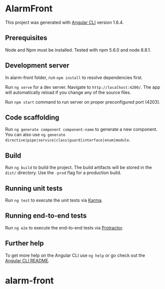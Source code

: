 # AlarmFront

This project was generated with [Angular CLI](https://github.com/angular/angular-cli) version 1.6.4.

## Prerequisites

Node and Npm must be installed. Tested with npm 5.6.0 and node 8.8.1. 

## Development server

In alarm-front folder, run `npm install` to resolve dependencies first.

Run `ng serve` for a dev server. Navigate to `http://localhost:4200/`. The app will automatically reload if you change any of the source files.

Run `npm start` command to run server on proper preconfigured port (4203).

## Code scaffolding

Run `ng generate component component-name` to generate a new component. You can also use `ng generate directive|pipe|service|class|guard|interface|enum|module`.

## Build

Run `ng build` to build the project. The build artifacts will be stored in the `dist/` directory. Use the `-prod` flag for a production build.

## Running unit tests

Run `ng test` to execute the unit tests via [Karma](https://karma-runner.github.io).

## Running end-to-end tests

Run `ng e2e` to execute the end-to-end tests via [Protractor](http://www.protractortest.org/).

## Further help

To get more help on the Angular CLI use `ng help` or go check out the [Angular CLI README](https://github.com/angular/angular-cli/blob/master/README.md).
# alarm-front
